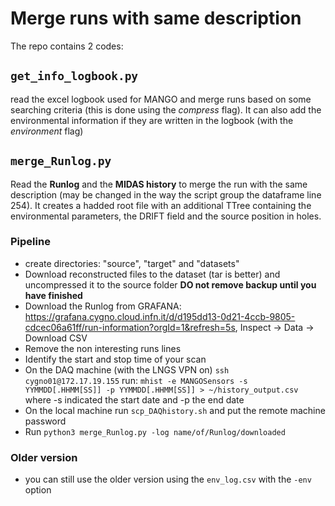 # Merge runs with same description

The repo contains 2 codes:

## `get_info_logbook.py` 

read the excel logbook used for MANGO and merge runs based on some searching criteria (this is done using the *compress* flag). It can also add the environmental information if they are written in the logbook (with the *environment* flag)

## `merge_Runlog.py` 

Read the **Runlog** and the **MIDAS history** to merge the run with the same description (may be changed in the way the script group the dataframe line 254). It creates a hadded root file with an additional TTree containing the environmental parameters, the DRIFT field and the source position in holes.

### Pipeline

- create directories: "source", "target" and "datasets"
- Download reconstructed files to the dataset (tar is better) and uncompressed it to the source folder **DO not remove backup until you have finished**
- Download the Runlog from GRAFANA: <https://grafana.cygno.cloud.infn.it/d/d195dd13-0d21-4ccb-9805-cdcec06a61ff/run-information?orgId=1&refresh=5s>, Inspect -> Data -> Download CSV
- Remove the non interesting runs lines
- Identify the start and stop time of your scan
- On the DAQ machine (with the LNGS VPN on) `ssh cygno01@172.17.19.155` run: `mhist -e MANGOSensors -s YYMMDD[.HHMM[SS]] -p YYMMDD[.HHMM[SS]] > ~/history_output.csv` where -s indicated the start date and -p the end date
- On the local machine run `scp_DAQhistory.sh` and put the remote machine password
- Run `python3 merge_Runlog.py -log name/of/Runlog/downloaded`

### Older version

- you can still use the older version using the `env_log.csv` with the `-env` option
